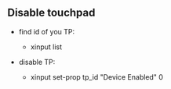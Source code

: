 ## Disable touchpad
* find id of you TP:
  * xinput list
  
* disable TP:
  * xinput set-prop tp_id "Device Enabled" 0
